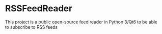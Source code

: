 # RSSFeedReader
This project is a public open-source feed reader in Python 3/Qt6 to be able to subscribe to RSS feeds
